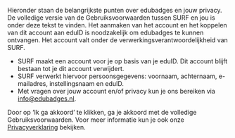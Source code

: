 Hieronder staan de belangrijkste punten over edubadges en jouw privacy. De volledige versie van de Gebruiksvoorwaarden tussen SURF en jou is onder deze tekst te vinden. Het aanmaken van het account en het koppelen van dit account aan eduID is noodzakelijk om edubadges te kunnen ontvangen. Het account valt onder de verwerkingsverantwoordelijkheid van SURF.

* SURF maakt een account voor je op basis van je eduID. Dit account blijft bestaan tot je dit account verwijdert.
* SURF verwerkt hiervoor persoonsgegevens: voornaam, achternaam, e-mailadres, instellingsnaam en eduID.
* Met vragen over jouw account en/of privacy kun je ons bereiken via [info@edubadges.nl](mailto@info@edubadges.nl).

Door op ‘Ik ga akkoord’ te klikken, ga je akkoord met de volledige Gebruiksvoorwaarden. Voor meer informatie kun je ook onze [Privacyverklaring](https://edubadges.nl/privacy) bekijken.
